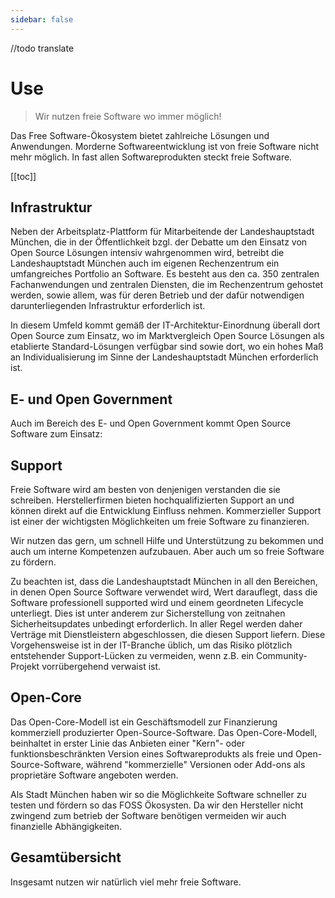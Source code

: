 ```yaml
---
sidebar: false
---
```


//todo translate

# Use

> Wir nutzen freie Software wo immer möglich!  

Das Free Software-Ökosystem bietet zahlreiche Lösungen und Anwendungen.
Morderne Softwareentwicklung ist von freie Software nicht mehr möglich.
In fast allen Softwareprodukten steckt freie Software.

[[toc]]


## Infrastruktur

Neben der Arbeitsplatz-Plattform für Mitarbeitende der Landeshauptstadt München, die in der Öffentlichkeit bzgl. der Debatte um den Einsatz von Open Source Lösungen intensiv wahrgenommen wird, betreibt die Landeshauptstadt München auch im eigenen Rechenzentrum ein umfangreiches Portfolio an Software. Es besteht aus den ca. 350 zentralen Fachanwendungen und zentralen Diensten, die im Rechenzentrum gehostet werden, sowie allem, was für deren Betrieb und der dafür notwendigen darunterliegenden Infrastruktur erforderlich ist.

In diesem Umfeld kommt gemäß der IT-Architektur-Einordnung überall dort Open Source zum Einsatz, wo im Marktvergleich Open Source Lösungen als etablierte Standard-Lösungen verfügbar sind sowie dort, wo ein hohes Maß an Individualisierung im Sinne der Landeshauptstadt München erforderlich ist.

<TagTile tagname="infrastruktur" />

## E- und Open Government 

Auch im Bereich des E- und Open Government kommt Open Source Software zum Einsatz:

<TagTile tagname="opengovernment" />



## Support

Freie Software wird am besten von denjenigen verstanden die sie schreiben.
Herstellerfirmen bieten hochqualifizierten Support an und können direkt auf die Entwicklung Einfluss nehmen.
Kommerzieller Support ist einer der wichtigsten Möglichkeiten um freie Software zu finanzieren.

Wir nutzen das gern, um schnell Hilfe und Unterstützung zu bekommen und auch um interne Kompetenzen aufzubauen.
Aber auch um so freie Software zu fördern.


Zu beachten ist, dass die Landeshauptstadt München in all den Bereichen, in denen Open Source Software verwendet wird, Wert darauflegt, dass die Software professionell supported wird und einem geordneten Lifecycle unterliegt. Dies ist unter anderem zur Sicherstellung von zeitnahen Sicherheitsupdates unbedingt erforderlich. In aller Regel werden daher Verträge mit Dienstleistern abgeschlossen, die diesen Support liefern. Diese Vorgehensweise ist in der IT-Branche üblich, um das Risiko plötzlich entstehender Support-Lücken zu vermeiden, wenn z.B. ein Community-Projekt vorrübergehend verwaist ist.


<TagTile tagname="support" />

## Open-Core

Das Open-Core-Modell ist ein Geschäftsmodell zur Finanzierung kommerziell produzierter Open-Source-Software.
Das Open-Core-Modell, beinhaltet in erster Linie das Anbieten einer "Kern"- oder funktionsbeschränkten Version eines Softwareprodukts als freie und Open-Source-Software, während "kommerzielle" Versionen oder Add-ons als proprietäre Software angeboten werden.

Als Stadt München haben wir so die Möglichkeite Software schneller zu testen und fördern so das FOSS Ökosysten.
Da wir den Hersteller nicht zwingend zum betrieb der Software benötigen vermeiden wir auch finanzielle Abhängigkeiten. 

<TagTile tagname="opencore" />


## Gesamtübersicht

Insgesamt nutzen wir natürlich viel mehr freie Software.

<TagList tagname="foss" />
